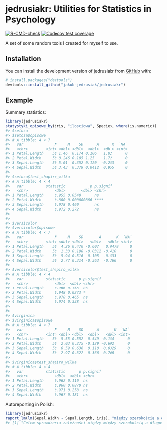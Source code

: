 
<!-- README.md is generated from README.Rmd. Please edit that file -->

# jedrusiakr: Utilities for Statistics in Psychology

<!-- badges: start -->

[![R-CMD-check](https://github.com/jakub-jedrusiak/jedrusiakr/actions/workflows/R-CMD-check.yaml/badge.svg)](https://github.com/jakub-jedrusiak/jedrusiakr/actions/workflows/R-CMD-check.yaml)
[![Codecov test
coverage](https://codecov.io/gh/jakub-jedrusiak/jedrusiakr/branch/master/graph/badge.svg)](https://app.codecov.io/gh/jakub-jedrusiak/jedrusiakr?branch=master)
<!-- badges: end -->

A set of some random tools I created for myself to use.

## Installation

You can install the development version of jedrusiakr from
[GitHub](https://github.com/) with:

``` r
# install.packages("devtools")
devtools::install_github("jakub-jedrusiak/jedrusiakr")
```

## Example

Summary statistics:

``` r
library(jedrusiakr)
statystyki_opisowe_by(iris, "ilosciowa", Species, where(is.numeric))
#> $setosa
#> $setosa$opisowe
#> # A tibble: 4 × 7
#>   var              N     M    SD      A      K  `NA`
#>   <chr>        <int> <dbl> <dbl>  <dbl>  <dbl> <int>
#> 1 Petal.Length    50 1.46  0.174 0.106   1.02      0
#> 2 Petal.Width     50 0.246 0.105 1.25    1.72      0
#> 3 Sepal.Length    50 5.01  0.352 0.120  -0.253     0
#> 4 Sepal.Width     50 3.43  0.379 0.0412  0.955     0
#> 
#> $setosa$test_shapiro_wilka
#> # A tibble: 4 × 4
#>   var          statistic           p p.signif
#>   <chr>            <dbl>       <dbl> <chr>   
#> 1 Petal.Length     0.955 0.0548      ns      
#> 2 Petal.Width      0.800 0.000000866 ****    
#> 3 Sepal.Length     0.978 0.460       ns      
#> 4 Sepal.Width      0.972 0.272       ns      
#> 
#> 
#> $versicolor
#> $versicolor$opisowe
#> # A tibble: 4 × 7
#>   var              N     M    SD       A       K  `NA`
#>   <chr>        <int> <dbl> <dbl>   <dbl>   <dbl> <int>
#> 1 Petal.Length    50  4.26 0.470 -0.607   0.0479     0
#> 2 Petal.Width     50  1.33 0.198 -0.0312 -0.410      0
#> 3 Sepal.Length    50  5.94 0.516  0.105  -0.533      0
#> 4 Sepal.Width     50  2.77 0.314 -0.363  -0.366      0
#> 
#> $versicolor$test_shapiro_wilka
#> # A tibble: 4 × 4
#>   var          statistic      p p.signif
#>   <chr>            <dbl>  <dbl> <chr>   
#> 1 Petal.Length     0.966 0.158  ns      
#> 2 Petal.Width      0.948 0.0273 *       
#> 3 Sepal.Length     0.978 0.465  ns      
#> 4 Sepal.Width      0.974 0.338  ns      
#> 
#> 
#> $virginica
#> $virginica$opisowe
#> # A tibble: 4 × 7
#>   var              N     M    SD      A       K  `NA`
#>   <chr>        <int> <dbl> <dbl>  <dbl>   <dbl> <int>
#> 1 Petal.Length    50  5.55 0.552  0.549 -0.154      0
#> 2 Petal.Width     50  2.03 0.275 -0.129 -0.602      0
#> 3 Sepal.Length    50  6.59 0.636  0.118  0.0329     0
#> 4 Sepal.Width     50  2.97 0.322  0.366  0.706      0
#> 
#> $virginica$test_shapiro_wilka
#> # A tibble: 4 × 4
#>   var          statistic      p p.signif
#>   <chr>            <dbl>  <dbl> <chr>   
#> 1 Petal.Length     0.962 0.110  ns      
#> 2 Petal.Width      0.960 0.0870 ns      
#> 3 Sepal.Length     0.971 0.258  ns      
#> 4 Sepal.Width      0.967 0.181  ns
```

Autoreporting in Polish:

``` r
library(jedrusiakr)
raport_lm(lm(Sepal.Width ~ Sepal.Length, iris), "między szerokością a długością płatków irysów")
#> [1] "Celem sprawdzenia zależności między między szerokością a długością płatków irysów przeprowadzono analizę regresji. Model okazał się nieistotny statystycznie ($F(1, 148) = 2,07$; $p = 0,152$)."
```
